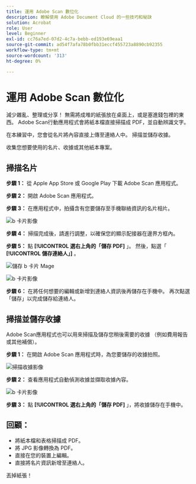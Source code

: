 ```yaml
---
title: 運用 Adobe Scan 數位化
description: 瞭解使用 Adobe Document Cloud 的一些技巧和秘訣
solution: Acrobat
role: User
level: Beginner
exl-id: cc76a7ed-07d2-4c7a-bebb-ed193e69eaa1
source-git-commit: ad54f7afa78b0fbb31eccf455723a8890cb92355
workflow-type: tm+mt
source-wordcount: '313'
ht-degree: 0%

---
```


# 運用 Adobe Scan 數位化

減少雜亂、整理或分享！ 無需將成堆的紙張放在桌面上，或是塞進錢包裡的東西。 Adobe Scan行動應用程式會將紙本檔直接掃描成 PDF，並自動辨識文字。

在本練習中，您會從名片將內容直接上傳至連絡人中。 掃描並儲存收據。

收集您想要使用的名片、收據或其他紙本專案。

## 掃描名片

**步驟 1：** 從 Apple App Store 或 Google Play 下載 Adobe Scan 應用程式。

**步驟 2：** 開啟 Adobe Scan 應用程式。

**步驟 3：** 在應用程式中，拍攝含有您要儲存至手機聯絡資訊的名片相片。

![b 卡片影像](assets/scanbcard.png)


**步驟 4：** 掃描完成後，請進行調整，以確保您的顯示配接器在邊界方框內。

**步驟 5：** 點 **[!UICONTROL 選右上角的「儲存 PDF]** 」。 然後，點選「 **[!UICONTROL 儲存連絡人」]** 。


![儲存 b 卡片 Mage](assets/savecontact.jpg)

![b 卡片影像](assets/savecontact.png)

**步驟 6：** 在將任何想要的編輯或新增到連絡人資訊後再儲存在手機中。 再次點選「儲存」以完成儲存給連絡人。

## 掃描並儲存收據

Adobe Scan應用程式也可以用來掃描及儲存您稍後需要的收據 （例如費用報告或其他補償）。

**步驟 1：** 在開啟 Adobe Scan 應用程式時，為您要儲存的收據拍照。

![掃描收據影像](assets/scanreceipt.png)


**步驟 2：** 查看應用程式自動偵測收據並擷取收據內容。

![b 卡片影像](assets/receiptoutput.jpg)

**步驟 3：** 點 **[!UICONTROL 選右上角的「儲存 PDF]** 」，將收據儲存在手機中。


## 回顧：

* 將紙本檔和表格掃描成 PDF。
* 將 JPG 影像轉換為 PDF。
* 直接在您的裝置上編輯。
* 直接將名片資訊新增至連絡人。

丟掉紙張！
